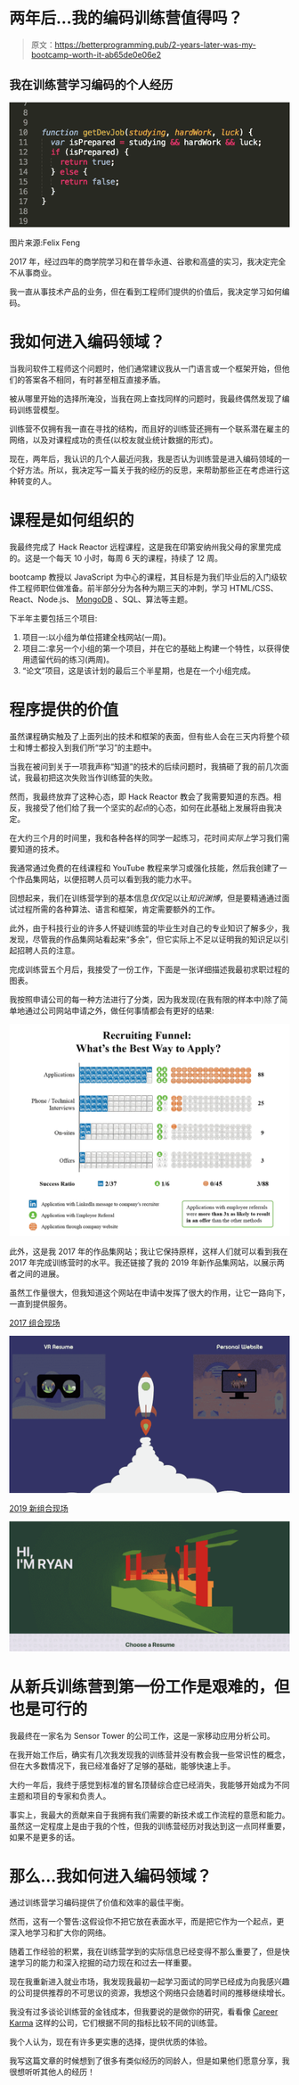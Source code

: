 # 两年后…我的编码训练营值得吗？

> 原文：<https://betterprogramming.pub/2-years-later-was-my-bootcamp-worth-it-ab65de0e06e2>

## 我在训练营学习编码的个人经历

![](img/18e4ef69f0c871583de4341e186dac3f.png)

图片来源:Felix Feng

2017 年，经过四年的商学院学习和在普华永道、谷歌和高盛的实习，我决定完全不从事商业。

我一直从事技术产品的业务，但在看到工程师们提供的价值后，我决定学习如何编码。

# 我如何进入编码领域？

当我问软件工程师这个问题时，他们通常建议我从一门语言或一个框架开始，但他们的答案各不相同，有时甚至相互直接矛盾。

被从哪里开始的选择所淹没，当我在网上查找同样的问题时，我最终偶然发现了编码训练营模型。

训练营不仅拥有我一直在寻找的结构，而且好的训练营还拥有一个联系潜在雇主的网络，以及对课程成功的责任(以校友就业统计数据的形式)。

现在，两年后，我认识的几个人最近问我，我是否认为训练营是进入编码领域的一个好方法。所以，我决定写一篇关于我的经历的反思，来帮助那些正在考虑进行这种转变的人。

# 课程是如何组织的

我最终完成了 Hack Reactor 远程课程，这是我在印第安纳州我父母的家里完成的。这是一个每天 10 小时，每周 6 天的课程，持续了 12 周。

bootcamp 教授以 JavaScript 为中心的课程，其目标是为我们毕业后的入门级软件工程师职位做准备。前半部分分为各种为期三天的冲刺，学习 HTML/CSS、React、Node.js、 [MongoDB](https://www.mongodb.com/) 、SQL、算法等主题。

下半年主要包括三个项目:

1.  项目一:以小组为单位搭建全栈网站(一周)。
2.  项目二:拿另一个小组的第一个项目，并在它的基础上构建一个特性，以获得使用遗留代码的练习(两周)。
3.  “论文”项目，这是该计划的最后三个半星期，也是在一个小组完成。

# 程序提供的价值

虽然课程确实触及了上面列出的技术和框架的表面，但有些人会在三天内将整个硕士和博士都投入到我们所“学习”的主题中。

当我在被问到关于一项我声称“知道”的技术的后续问题时，我搞砸了我的前几次面试，我最初把这次失败当作训练营的失败。

然而，我最终放弃了这种心态，即 Hack Reactor 教会了我需要知道的东西。相反，我接受了他们给了我一个坚实的*起点*的心态，如何在此基础上发展将由我决定。

在大约三个月的时间里，我和各种各样的同学一起练习，花时间*实际上*学习我们需要知道的技术。

我通常通过免费的在线课程和 YouTube 教程来学习或强化技能，然后我创建了一个作品集网站，以便招聘人员可以看到我的能力水平。

回想起来，我们在训练营学到的基本信息*仅仅*足以让*知识渊博*，但是要精通通过面试过程所需的各种算法、语言和框架，肯定需要额外的工作。

此外，由于科技行业的许多人怀疑训练营的毕业生对自己的专业知识了解多少，我发现，尽管我的作品集网站看起来“多余”，但它实际上不足以证明我的知识足以引起招聘人员的注意。

完成训练营五个月后，我接受了一份工作，下面是一张详细描述我最初求职过程的图表。

我按照申请公司的每一种方法进行了分类，因为我发现(在我有限的样本中)除了简单地通过公司网站申请之外，做任何事情都会有更好的结果:

![](img/73c9b87065dac360ce6782795cba7a1d.png)

此外，这是我 2017 年的作品集网站；我让它保持原样，这样人们就可以看到我在 2017 年完成训练营时的水平。我还链接了我的 2019 年新作品集网站，以展示两者之间的进展。

虽然工作量很大，但我知道这个网站在申请中发挥了很大的作用，让它一路向下，一直到提供服务。

[2017 组合现场](http://2017.ryanperry.io/)

![](img/477ee1382ada98d806a4f74641263cfc.png)

[2019 新组合现场](http://ryanperry.io/)

![](img/14c9265d331f7715b5ab75520e360ac5.png)

# 从新兵训练营到第一份工作是艰难的，但也是可行的

我最终在一家名为 Sensor Tower 的公司工作，这是一家移动应用分析公司。

在我开始工作后，确实有几次我发现我的训练营并没有教会我一些常识性的概念，但在大多数情况下，我已经准备好了足够的基础，能够快速上手。

大约一年后，我终于感觉到标准的冒名顶替综合症已经消失，我能够开始成为不同主题和项目的专家和负责人。

事实上，我最大的贡献来自于我拥有我们需要的新技术或工作流程的意愿和能力。虽然这一定程度上是由于我的个性，但我的训练营经历对我达到这一点同样重要，如果不是更多的话。

# 那么…我如何进入编码领域？

通过训练营学习编码提供了价值和效率的最佳平衡。

然而，这有一个警告:这假设你不把它放在表面水平，而是把它作为一个起点，更深入地学习和扩大你的网络。

随着工作经验的积累，我在训练营学到的实际信息已经变得不那么重要了，但是快速学习的能力和深入挖掘的动力现在和过去一样重要。

现在我重新进入就业市场，我发现我最初一起学习面试的同学已经成为向我感兴趣的公司提供推荐的不可思议的资源，我想这个网络只会随着时间的推移继续增长。

我没有过多谈论训练营的金钱成本，但我要说的是做你的研究，看看像 [Career Karma](https://careerkarma.com/) 这样的公司，它们根据不同的指标比较不同的训练营。

我个人认为，现在有许多更实惠的选择，提供优质的体验。

我写这篇文章的时候想到了很多有类似经历的同龄人，但是如果他们愿意分享，我很想听听其他人的经历！